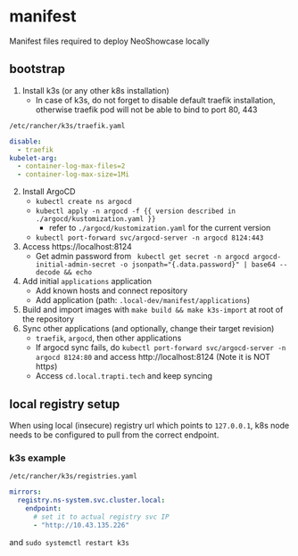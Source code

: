 # manifest

Manifest files required to deploy NeoShowcase locally

## bootstrap

1. Install k3s (or any other k8s installation)
   - In case of k3s, do not forget to disable default traefik installation, otherwise traefik pod will not be able to bind to port 80, 443

`/etc/rancher/k3s/traefik.yaml`
```yaml
disable:
  - traefik
kubelet-arg:
  - container-log-max-files=2
  - container-log-max-size=1Mi
```

2. Install ArgoCD
   - `kubectl create ns argocd`
   - `kubectl apply -n argocd -f {{ version described in ./argocd/kustomization.yaml }}`
     - refer to `./argocd/kustomization.yaml` for the current version
   - `kubectl port-forward svc/argocd-server -n argocd 8124:443`
3. Access https://localhost:8124
   - Get admin password from ` kubectl get secret -n argocd argocd-initial-admin-secret -o jsonpath="{.data.password}" | base64 --decode && echo`
4. Add initial `applications` application
   - Add known hosts and connect repository
   - Add application (path: `.local-dev/manifest/applications`)
5. Build and import images with `make build && make k3s-import` at root of the repository
6. Sync other applications (and optionally, change their target revision)
   - `traefik`, `argocd`, then other applications
   - If argocd sync fails, do `kubectl port-forward svc/argocd-server -n argocd 8124:80` and access http://localhost:8124 (Note it is NOT http*s*)
   - Access `cd.local.trapti.tech` and keep syncing

## local registry setup

When using local (insecure) registry url which points to `127.0.0.1`,
k8s node needs to be configured to pull from the correct endpoint.

### k3s example

`/etc/rancher/k3s/registries.yaml`
```yaml
mirrors:
  registry.ns-system.svc.cluster.local:
    endpoint:
      # set it to actual registry svc IP
      - "http://10.43.135.226"
```

and `sudo systemctl restart k3s`
